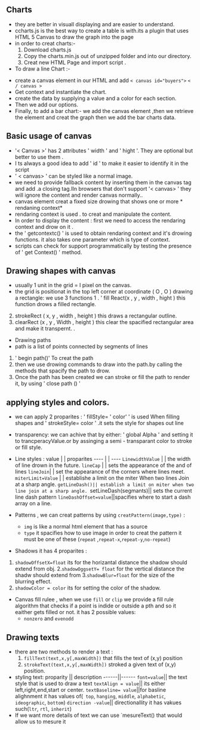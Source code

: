 ## Charts
 - they are better in visuall displaying and are easier to understand.
 - ccharts.js is  the best way to create a table is with.its a plugin that uses HTML 5 Canvas to draw the      graph into the page
- in order to creat charts:- 
  1. Download charts.js 
  2. Copy the charts.min.js out of unzipped folder and into our directory.
  3. Creat new HTML Page and import script .
- To draw a line Chart :-
*  create a canvas element in our HTML and add
`< canvas id="buyers">` `< / canvas >`
* Get context and instantiate the chart.
* create the data by supplying a value and a color for each section.
* Then we add our options.
* Finally, to add a bar chart:- we add the canvas element ,then we retrieve the element and creat the graph then we add the bar charts data.



## Basic usage of canvas 
- '< Canvas >' has 2 attributes  ' width ' and ' hight '. They are optional but better to use them .
- I ts  always a good idea to add ' id ' to make it easier to identify it  in the script
- ' < canvas> ' can be styled like a normal image.
- we need to provide  fallback content by inserting them in the canvas tag and add .a closing tag.IIn browsers that don't support '< canvas> ' they will ignore the content and render canvas normally..
- canvas element creat a fixed size drowing that shows one or more * rendaning context* 
- rendaring context is used . to creat and manipulate the content.
- In order to display the content : first we need to access the rendaring context and drow on it .
- the ' getcontextc() ' is used to obtain rendaring context and it's drowing functions. it also takes one parameter which is type of context.
- scripts can check for support programmatically by testing the presence of ' get Context() ' method.


## Drawing shapes with canvas
- usually 1 unit in the grid = I pixel on the canvas. 
- the grid is positionat in the top left corner at coordinate ( O , O ) 
drawing a rectangle:
we use 3 functions 
1 . ' fill React(x , y , width , hight ) this function drows a filled rectangle.
2. strokeRect ( x, y , width , height ) this draws a rectangular outline.
3. clearRect (x , y , Width , height ) this clear the spacified rectangular area and make it transpernt. .



- Drawing paths
- path is a list of points connected by segments of lines
1. ' begin path()'  To creat the path
2. then we use drowing commands to draw into the path.by calling the methods that spacify the path to drow.
3. Once the path has been created we can stroke or fill the path to render it, by using ' close path () ' 


## applying styles and colors.
- we can apply 2 proparites : ' fillStyle= ' color' ' is used When filling shapes
and ' strokeStyle= color '  .it sets the style for shapes out line
- transparency: we can achive that by either: ' global Alpha ' and setting it to trancperacyValue.or by assinging a semi - transparant color to stroke or fill style.
- Line styles :
 value | | proparites
 ---- | | ----
`LinewidthValue`  | |  the width of line drown in the future.
`lineCap` | | sets the appearance of the and of lines
`lineJoin`| |  set the appearance of the corners where lines meet.
`miterLimit=Value` | | establishe a limit on the miter When two lines Join at a sharp angle.
`getLineDash()|| establish a limit on miter when two line join at a sharp angle.
`setLineDash(segmants)|| sets the  current line dash pattern
`lineDashOffset=value`||spacifies where to start a dash array on a line.

- Patterns , we can creat patterns by using `creatPattern(image,type)` :
  * `img` is like a normal html element that has a source 
  * `type` it spacifies how to use image in order to creat the pattern it must be one 
     of these (`repeat` ,`repeat-x`,`repeat-y`,`no-repeat`)
- Shadows it has 4 proparites : 
 1. `shadowOffsetX=float`  its for the horizantal distance the shadow should extend from obj.
 2.`shadowOggsetY= float` for the vertical distance the shadw should extend from
 3.`shadowBlur=float` for the size of the blurring effect.
 4. `shadowColor = color`  its for setting the color of the shadow.
- Canvas fill rulee , when we use `fill` or `clip` we provide a fill rule algorithm that checks if a point is indide or outside a pth and so it eaither gets filled or not.
  it has 2 possible values:
   - `nonzero` and `evenodd`

## Drawing texts 
- there are two methods to render a text :
   1. `fillText(text,x,y[,maxWidth])` that fills the text of (x,y) position 
   2. `strokeText(text,x,y[,maxWidth])` stroked a given text of (x,y) position.
- styling text:
   proparity || description
   ------||------
   `font=value`|| the text style that is used to draw a text
   `textAlign = value`|| its either left,right,end,start or center.
   `textBaseline= value`||for basline alighnment it has values of(` top`, `hanging`, `middle`, `alphabetic`, `ideographic`, `bottom`)
   `direction -value`|| directionallity it has vakues such(`ltr`, `rtl`, `inherit`)
- If we want more details of text we can use `mesureText() that would allow us to mesure it
